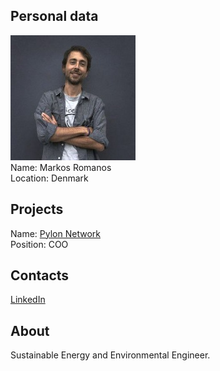 ## Personal data
![markos romanos photo](photo/markos_romanos.jpg)  
Name:   Markos Romanos  
Location: Denmark    
## Projects 
Name: [Pylon Network](../projects/pylon_network.md)  
Position: COO   
## Contacts
[LinkedIn](https://www.linkedin.com/in/markos-romanos-57742969/)    
## About
Sustainable Energy and Environmental Engineer.
